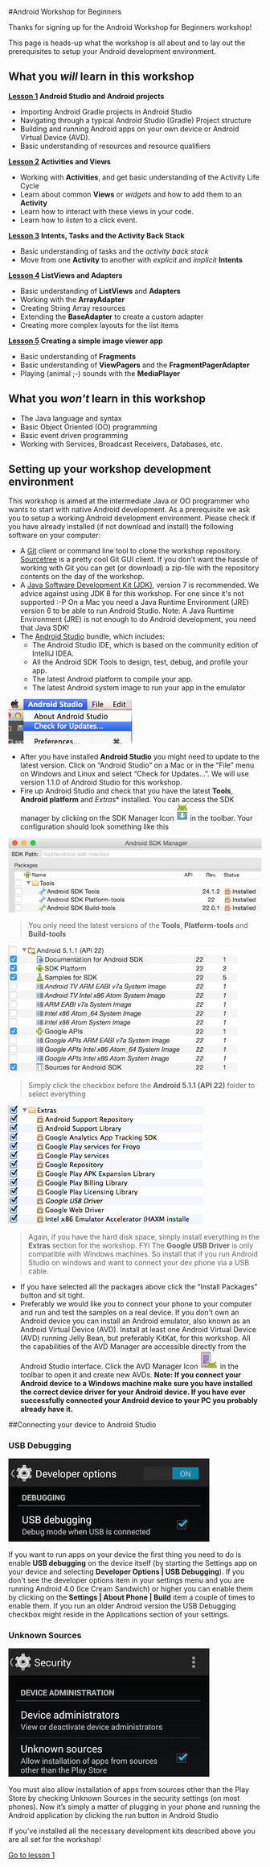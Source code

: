 #Android Workshop for Beginners

Thanks for signing up for the Android Workshop for Beginners workshop! 

This page is heads-up what the workshop is all about and to lay out the prerequisites 
to setup your Android development environment.

## What you _will_ learn in this workshop

**[Lesson 1](section1/README.md) Android Studio and Android projects**
* Importing Android Gradle projects in Android Studio
* Navigating through a typical Android Studio (Gradle) Project structure
* Building and running Android apps on your own device or Android Virtual Device (AVD).
* Basic understanding of resources and resource qualifiers

**[Lesson 2](section2/README.md) Activities and Views**
* Working with **Activities**, and get basic understanding of the Activity Life Cycle
* Learn about common **Views** or _widgets_ and how to add them to an **Activity**
* Learn how to interact with these views in your code.
* Learn how to _listen_ to a click event.

**[Lesson 3](section3/README.md) Intents, Tasks and the Activity Back Stack**
* Basic understanding of tasks and the _activity back stack_
* Move from one **Activity** to another with _explicit_ and _implicit_ **Intents**

**[Lesson 4](section4/README.md) ListViews and Adapters**
* Basic understanding of **ListViews** and **Adapters**
* Working with the **ArrayAdapter**
* Creating String Array resources
* Extending the **BaseAdapter** to create a custom adapter
* Creating more complex layouts for the list items

**[Lesson 5](section5/README.md) Creating a simple image viewer app**
* Basic understanding of **Fragments**
* Basic understanding of **ViewPagers** and the **FragmentPagerAdapter**
* Playing (animal ;-) sounds with the **MediaPlayer**

## What you _won't_ learn in this workshop

* The Java language and syntax
* Basic Object Oriented (OO) programming
* Basic event driven programming
* Working with Services, Broadcast Receivers, Databases, etc.

## Setting up your workshop development environment
This workshop is aimed at the intermediate Java or OO programmer who wants to start with native Android development. As a prerequisite we ask you to setup a working Android development environment. Please check if you have already installed (if not download and install) the following software on your computer:

* A [Git](http://git-scm.com/downloads) client or command line tool to clone the workshop repository. [Sourcetree](http://www.sourcetreeapp.com/) is a pretty cool Git GUI client. If you don't want the hassle of working with Git you can get (or download) a zip-file with the repository contents on the day of the workshop.
* A [Java Software Development Kit (JDK)](http://www.oracle.com/technetwork/java/javase/downloads/index.html), version 7 is recommended. We advice against using JDK 8 for this workshop. For one since it's not supported :-P On a Mac you need a Java Runtime Environment (JRE) version 6 to be able to run Android Studio. Note: A Java Runtime Environment (JRE) is not enough to do Android development, you need that Java SDK!
* The [Android Studio](http://developer.android.com/sdk/installing/studio.html) bundle, which includes: 
  * The Android Studio IDE, which is based on the community edition of IntelliJ IDEA. 
  * All the Android SDK Tools to design, test, debug, and profile your app. 
  * The latest Android platform to compile your app. 
  * The latest Android system image to run your app in the emulator

![Android Studio Check for updates](img/android-studio-check-for-updates.png)

* After you have installed **Android Studio** you might need to update to the latest version. Click on “Android Studio” on a Mac or in the “File” menu on Windows and Linux and select “Check for Updates…”. We will use version 1.1.0 of Android Studio for this workshop.
* Fire up Android Studio and check that you have the latest **Tools**, **Android platform** and *Extras** installed. You can access the SDK manager by clicking on the SDK Manager Icon ![SDK Manager Icon](img/sdk-manager-studio.png) in the toolbar. Your configuration should look something like this

![SDK Tools](img/sdk-tools.png)
> You only need the latest versions of the **Tools**, **Platform-tools** and **Build-tools**

![Android 5.1.1 (API 22)](img/sdk-android-api-22.png)
> Simply click the checkbox before the **Android 5.1.1 (API 22)** folder to select everything

![Extras](img/sdk-extras.png)
> Again, if you have the hard disk space, simply install everything in the **Extras** section for the workshop. FYI The **Google USB Driver** is only compatible with Windows machines. So install that if you run Android Studio on windows and want to connect your dev phone via a USB cable.

* If you have selected all the packages above click the “Install Packages” button and sit tight.
* Preferably we would like you to connect your phone to your computer and run and test the samples on a real device. If you don't own an Android device you can install an Android emulator, also known as an Android Virtual Device (AVD). Install at least one Android Virtual Device (AVD) running Jelly Bean, but preferably KitKat, for this workshop. All the capabilities of the AVD Manager are accessible directly from the Android Studio interface. Click the AVD Manager Icon ![AVD Manager Icon](img/avd-manager-studio.png) in the toolbar to open it and create new AVDs. **Note: If you connect your Android device to a Windows machine make sure you have installed the correct device driver for your Android device. If you have ever successfully connected your Android device to your PC you probably already have it.**

##Connecting your device to Android Studio

### USB Debugging

![USB Debugging](img/usb-debugging.png)

If you want to run apps on your device the first thing you need to do is enable **USB debugging** on the device itself (by starting the Settings app on your device and selecting **Developer Options | USB Debugging**). If you don't see the developer options item in your settings menu and you are running Android 4.0 (Ice Cream Sandwich) or higher you can enable them by clicking on the **Settings | About Phone | Build** item a couple of times to enable them. If you run an older Android version the USB Debugging checkbox might reside in the Applications section of your settings. 

### Unknown Sources

![Unknown Sources](img/unknown-sources.png)

You must also allow installation of apps from sources other than the Play Store by checking Unknown Sources in the security settings (on most phones). Now it’s simply a matter of plugging in your phone and running the Android application by clicking the run button in Android Studio

If you've installed all the necessary development kits described above you are all set for the workshop!

[Go to lesson 1](section1)